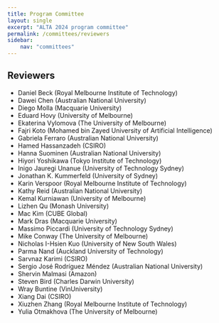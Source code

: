 ```yaml
---
title: Program Committee
layout: single
excerpt: "ALTA 2024 program committee"
permalink: /committees/reviewers
sidebar:
    nav: "committees"
---
```


## Reviewers
- Daniel Beck (Royal Melbourne Institute of Technology)
- Dawei Chen (Australian National University)
- Diego Molla (Macquarie University)
- Eduard Hovy (University of Melbourne)
- Ekaterina Vylomova (The University of Melbourne)
- Fajri Koto (Mohamed bin Zayed University of Artificial Intelligence)
- Gabriela Ferraro (Australian National University)
- Hamed Hassanzadeh (CSIRO)
- Hanna Suominen (Australian National University)
- Hiyori Yoshikawa (Tokyo Institute of Technology)
- Inigo Jauregi Unanue (University of Technology Sydney)
- Jonathan K. Kummerfeld (University of Sydney)
- Karin Verspoor (Royal Melbourne Institute of Technology)
- Kathy Reid (Australian National University)
- Kemal Kurniawan (University of Melbourne)
- Lizhen Qu (Monash University)
- Mac Kim (CUBE Global)
- Mark Dras (Macquarie University)
- Massimo Piccardi (University of Technology Sydney)
- Mike Conway (The University of Melbourne)
- Nicholas I-Hsien Kuo (University of New South Wales)
- Parma Nand (Auckland University of Technology)
- Sarvnaz Karimi (CSIRO)
- Sergio José Rodríguez Méndez (Australian National University)
- Shervin Malmasi (Amazon)
- Steven Bird (Charles Darwin University)
- Wray Buntine (VinUniversity)
- Xiang Dai (CSIRO)
- Xiuzhen Zhang (Royal Melbourne Institute of Technology)
- Yulia Otmakhova (The University of Melbourne)
